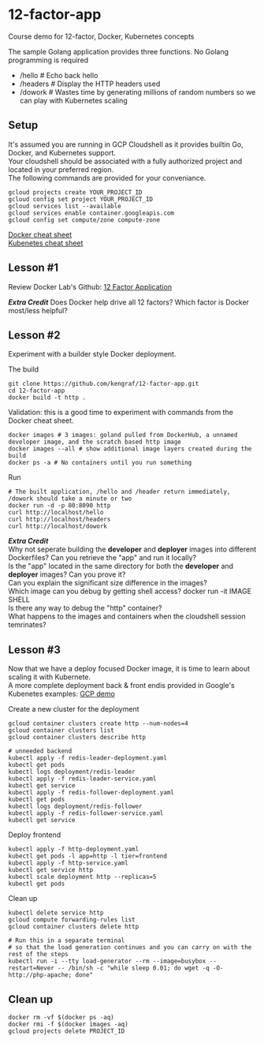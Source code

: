 # 12-factor-app
Course demo for 12-factor, Docker, Kubernetes concepts

The sample Golang application provides three functions. No Golang programming is required
- /hello  # Echo back hello
- /headers   # Display the HTTP headers used
- /dowork # Wastes time by generating millions of random numbers so we can play with Kubernetes scaling

## Setup
It's assumed you are running in GCP Cloudshell as it provides builtin Go, Docker, and Kubernetes support.  
Your cloudshell should be associated with a fully authorized project and located in your preferred region.  
The following commands are provided for your conveniance.
```
gcloud projects create YOUR_PROJECT_ID
gcloud config set project YOUR_PROJECT_ID
gcloud services list --available
gcloud services enable container.googleapis.com
gcloud config set compute/zone compute-zone
```
[Docker cheat sheet](https://dockerlabs.collabnix.com/docker/cheatsheet/)  
[Kubenetes cheat sheet](https://kubernetes.io/docs/reference/kubectl/cheatsheet/)  

## Lesson #1
Review Docker Lab's Github: [12 Factor Application](https://github.com/docker/labs/tree/master/12factor)

***Extra Credit***
Does Docker help drive all 12 factors?
Which factor is Docker most/less helpful?

## Lesson #2
Experiment with a builder style Docker deployment.  

The build
```
git clone https://github.com/kengraf/12-factor-app.git
cd 12-factor-app
docker build -t http .
```

Validation: this is a good time to experiment with commands from the Docker cheat sheet.  
```
docker images # 3 images: goland pulled from DockerHub, a unnamed developer image, and the scratch based http image
docker images --all # show additional image layers created during the build
docker ps -a # No containers until you run something
```

Run
```
# The built application, /hello and /header return immediately, /dowork should take a minute or two
docker run -d -p 80:8090 http
curl http://localhost/hello
curl http://localhost/headers
curl http://localhost/dowork
```
***Extra Credit***  
Why not seperate building the **developer** and **deployer** images into different Dockerfiles?
Can you retrieve the "app" and run it locally?  
Is the "app" located in the same directory for both the **developer** and **deployer** images?  Can you prove it?  
Can you explain the significant size difference in the images?  
Which image can you debug by getting shell access? docker run -it IMAGE SHELL  
Is there any way to debug the "http" container?  
What happens to the images and containers when the cloudshell session temrinates?  

## Lesson #3
Now that we have a deploy focused Docker image, it is time to learn about scaling it with Kubernete.  
A more complete deployment back & front endis provided in Google's Kubenetes examples: [GCP demo](https://cloud.google.com/kubernetes-engine/docs/tutorials/guestbook)  

Create a new cluster for the deployment
```
gcloud container clusters create http --num-nodes=4
gcloud container clusters list
gcloud container clusters describe http
```

```
# unneeded backend
kubectl apply -f redis-leader-deployment.yaml
kubectl get pods
kubectl logs deployment/redis-leader
kubectl apply -f redis-leader-service.yaml
kubectl get service
kubectl apply -f redis-follower-deployment.yaml
kubectl get pods
kubectl logs deployment/redis-follower
kubectl apply -f redis-follower-service.yaml
kubectl get service
```

Deploy frontend
```
kubectl apply -f http-deployment.yaml
kubectl get pods -l app=http -l tier=frontend
kubectl apply -f http-service.yaml
kubectl get service http
kubectl scale deployment http --replicas=5
kubectl get pods
```

Clean up
```
kubectl delete service http
gcloud compute forwarding-rules list
gcloud container clusters delete http
```

```
# Run this in a separate terminal
# so that the load generation continues and you can carry on with the rest of the steps
kubectl run -i --tty load-generator --rm --image=busybox --restart=Never -- /bin/sh -c "while sleep 0.01; do wget -q -O- http://php-apache; done"
```

## Clean up
```
docker rm -vf $(docker ps -aq)  
docker rmi -f $(docker images -aq)
gcloud projects delete PROJECT_ID

```

